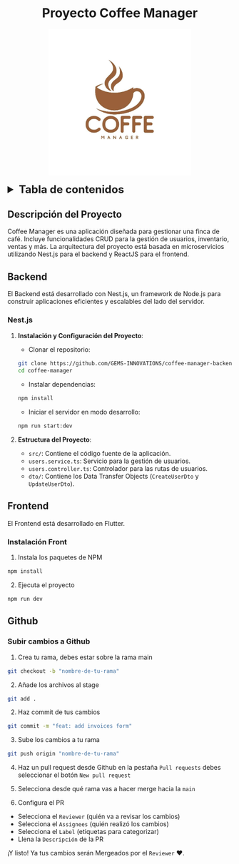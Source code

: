 <div style="text-align:center">

# Proyecto Coffee Manager

<div style="width:320px;margin:auto">

![Logo del Proyecto Coffee Manager](./coffee-manager-frontend-flutter/public/coffee-manager.jpeg)

</div>

</div>

<details style="font-size:1.2rem">
<summary style="font-size:1.5rem;font-weight:bold">Tabla de contenidos</summary>

- [Descripción del Proyecto](#descripción-del-proyecto)
- [Backend](#backend)
  - [Nest.js](#nestjs)
- [Frontend](#frontend)
  - [Instalación](#instalación-frontend)
- [Subir cambios a Github](#subir-cambios-a-github)

</details>

## Descripción del Proyecto

Coffee Manager es una aplicación diseñada para gestionar una finca de café. Incluye funcionalidades CRUD para la gestión de usuarios, inventario, ventas y más. La arquitectura del proyecto está basada en microservicios utilizando Nest.js para el backend y ReactJS para el frontend.

## Backend

El Backend está desarrollado con Nest.js, un framework de Node.js para construir aplicaciones eficientes y escalables del lado del servidor.

### Nest.js

1. **Instalación y Configuración del Proyecto**:

    - Clonar el repositorio:

    ```sh
    git clone https://github.com/GEMS-INNOVATIONS/coffee-manager-backend.git
    cd coffee-manager
    ```

    - Instalar dependencias:

    ```sh
    npm install
    ```

    - Iniciar el servidor en modo desarrollo:

    ```sh
    npm run start:dev
    ```

2. **Estructura del Proyecto**:

    - `src/`: Contiene el código fuente de la aplicación.
    - `users.service.ts`: Servicio para la gestión de usuarios.
    - `users.controller.ts`: Controlador para las rutas de usuarios.
    - `dto/`: Contiene los Data Transfer Objects (`CreateUserDto` y `UpdateUserDto`).

## Frontend

El Frontend está desarrollado en Flutter.

### Instalación Front

1. Instala los paquetes de NPM

```sh
npm install
```

2. Ejecuta el proyecto

```sh
npm run dev
```

## Github

### Subir cambios a Github

1. Crea tu rama, debes estar sobre la rama main

```sh
git checkout -b "nombre-de-tu-rama"
```

2. Añade los archivos al stage

```sh
git add .
```

2. Haz commit de tus cambios

```sh
git commit -m "feat: add invoices form"
```

3. Sube los cambios a tu rama

```sh
git push origin "nombre-de-tu-rama"
```

4. Haz un pull request desde Github en la pestaña `Pull requests` debes seleccionar el botón `New pull request`

5. Selecciona desde qué rama vas a hacer merge hacia la `main`

6. Configura el PR

- Selecciona el `Reviewer` (quién va a revisar los cambios)
- Selecciona el `Assignees` (quién realizó los cambios)
- Selecciona el `Label` (etiquetas para categorizar)
- Llena la `Descripción` de la PR

¡Y listo! Ya tus cambios serán Mergeados por el `Reviewer` ❤️.